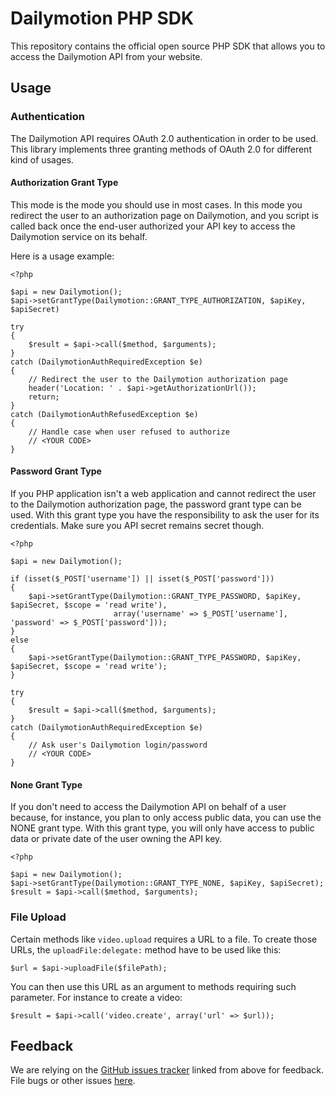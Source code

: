 Dailymotion PHP SDK
===================

This repository contains the official open source PHP SDK that allows you to access the Dailymotion
API from your website.

Usage
-----

### Authentication

The Dailymotion API requires OAuth 2.0 authentication in order to be used. This library implements
three granting methods of OAuth 2.0 for different kind of usages.

#### Authorization Grant Type

This mode is the mode you should use in most cases. In this mode you redirect the user to an
authorization page on Dailymotion, and you script is called back once the end-user authorized your API
key to access the Dailymotion service on its behalf.

Here is a usage example:

    <?php

    $api = new Dailymotion();
    $api->setGrantType(Dailymotion::GRANT_TYPE_AUTHORIZATION, $apiKey, $apiSecret)

    try
    {
        $result = $api->call($method, $arguments);
    }
    catch (DailymotionAuthRequiredException $e)
    {
        // Redirect the user to the Dailymotion authorization page
        header('Location: ' . $api->getAuthorizationUrl());
        return;
    }
    catch (DailymotionAuthRefusedException $e)
    {
        // Handle case when user refused to authorize
        // <YOUR CODE>
    }

#### Password Grant Type

If you PHP application isn't a web application and cannot redirect the user to the Dailymotion
authorization page, the password grant type can be used. With this grant type you have the
responsibility to ask the user for its credentials. Make sure you API secret remains secret though.

    <?php

    $api = new Dailymotion();

    if (isset($_POST['username']) || isset($_POST['password']))
    {
        $api->setGrantType(Dailymotion::GRANT_TYPE_PASSWORD, $apiKey, $apiSecret, $scope = 'read write'),
                           array('username' => $_POST['username'], 'password' => $_POST['password']));
    }
    else
    {
        $api->setGrantType(Dailymotion::GRANT_TYPE_PASSWORD, $apiKey, $apiSecret, $scope = 'read write');
    }

    try
    {
        $result = $api->call($method, $arguments);
    }
    catch (DailymotionAuthRequiredException $e)
    {
        // Ask user's Dailymotion login/password
        // <YOUR CODE>
    }

#### None Grant Type

If you don't need to access the Dailymotion API on behalf of a user because, for instance, you plan to
only access public data, you can use the NONE grant type. With this grant type, you will only have
access to public data or private date of the user owning the API key.

    <?php

    $api = new Dailymotion();
    $api->setGrantType(Dailymotion::GRANT_TYPE_NONE, $apiKey, $apiSecret);
    $result = $api->call($method, $arguments);

### File Upload

Certain methods like `video.upload` requires a URL to a file. To create those URLs, the `uploadFile:delegate:` method have to be used like this:

    $url = $api->uploadFile($filePath);

You can then use this URL as an argument to methods requiring such parameter. For instance to create a video:

    $result = $api->call('video.create', array('url' => $url));

Feedback
--------

We are relying on the [GitHub issues tracker][issues] linked from above for feedback. File bugs or
other issues [here][issues].

[issues]: http://github.com/dailymotion/dailymotion-sdk-php/issues
